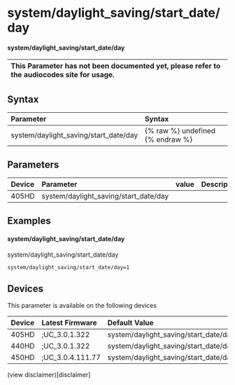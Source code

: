 ﻿---
description: system/daylight_saving/start_date/day
search:
    keywords: ['system','daylight_saving','start_date','day']
---

# system/daylight_saving/start_date/day

#### system/daylight_saving/start_date/day


| This Parameter has not been documented yet, please refer to the audiocodes site for usage.  |
| :--- |

## Syntax
| Parameter | Syntax |
| :--- | :--- |
|system/daylight_saving/start_date/day | {% raw %} undefined {% endraw %} |

## Parameters
|Device|Parameter|value|Description|
|:---|:---|:---|:---|
| 405HD | system/daylight_saving/start_date/day |  |  |

## Examples
#### system/daylight_saving/start_date/day

system/daylight_saving/start_date/day

```
system/daylight_saving/start_date/day=1
```

## Devices
This parameter is available on the following devices

| Device | Latest Firmware | Default Value |
|:---|:---|:---|
| 405HD | ;UC_3.0.1.322 | system/daylight_saving/start_date/day=1 
| 440HD | ;UC_3.0.1.322 | system/daylight_saving/start_date/day=1 
| 450HD | ;UC_3.0.4.111.77 | system/daylight_saving/start_date/day=1 

(view disclaimer)[disclaimer]
